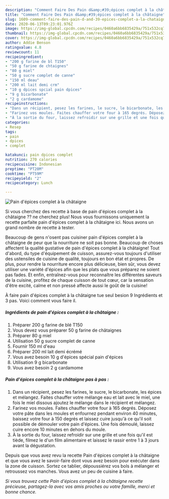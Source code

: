 ```yaml
---
description: "Comment Faire Des Pain d&amp;#39;épices complet à la châtaigne"
title: "Comment Faire Des Pain d&amp;#39;épices complet à la châtaigne"
slug: 1609-comment-faire-des-pain-d-and-39-epices-complet-a-la-chataigne
date: 2020-06-13T09:23:01.976Z
image: https://img-global.cpcdn.com/recipes/0460a6bb6835429a/751x532cq70/pain-depices-complet-a-la-chataigne-photo-principale-de-la-recette.jpg
thumbnail: https://img-global.cpcdn.com/recipes/0460a6bb6835429a/751x532cq70/pain-depices-complet-a-la-chataigne-photo-principale-de-la-recette.jpg
cover: https://img-global.cpcdn.com/recipes/0460a6bb6835429a/751x532cq70/pain-depices-complet-a-la-chataigne-photo-principale-de-la-recette.jpg
author: Addie Benson
ratingvalue: 4.8
reviewcount: 11
recipeingredient:
- "200 g farine de bl T150"
- "50 g farine de chtaignes"
- "80 g miel"
- "50 g sucre complet de canne"
- "150 ml deau"
- "200 ml lait demi crm"
- "10 g dpices spcial pain dpices"
- "9 g bicarbonate"
- "2 g cardamome"
recipeinstructions:
- "Dans un récipient, pesez les farines, le sucre, le bicarbonate, les épices et mélangez. Faites chauffer votre mélange eau et lait avec le miel, une fois le miel dissous ajoutez le mélange dans le récipient et mélangez."
- "Farinez vos moules. Faites chauffer votre four à 165 degrés. Déposez votre pâte dans les moules et enfournez pendant environ 40 minutes, baissez votre four à 150 degrés et laissez cuire jusqu&#39;à ce qu&#39;il soit possible de démouler votre pain d&#39;épices. Une fois démoulé, laissez cuire encore 10 minutes en dehors du moule."
- "À la sortie du four, laissez refroidir sur une grille et une fois qu&#39;il est tiède, filmez le d&#39;un film alimentaire et laissez le rassir entre 1 à 3 jours avant la dégustation."
categories:
- Resep
tags:
- pain
- dpices
- complet

katakunci: pain dpices complet 
nutrition: 270 calories
recipecuisine: Indonesian
preptime: "PT20M"
cooktime: "PT59M"
recipeyield: "2"
recipecategory: Lunch

---
```



![Pain d&#39;épices complet à la châtaigne](https://img-global.cpcdn.com/recipes/0460a6bb6835429a/751x532cq70/pain-depices-complet-a-la-chataigne-photo-principale-de-la-recette.jpg)

Si vous cherchez des recette à base de pain d&#39;épices complet à la châtaigne ?? ne cherchez plus! Nous vous fournissons uniquement la recette parfaite pain d&#39;épices complet à la châtaigne ici. Nous avons un grand nombre de recette à tester.

Beaucoup de gens n'osent pas cuisiner pain d&#39;épices complet à la châtaigne de peur que la nourriture ne soit pas bonne. Beaucoup de choses affectent la qualité gustative de pain d&#39;épices complet à la châtaigne! Tout d'abord, du type d'équipement de cuisson, assurez-vous toujours d'utiliser des ustensiles de cuisine de qualité, toujours en bon état et propres. De plus, pour rendre la nourriture encore plus délicieuse, bien sûr, vous devez utiliser une variété d'épices afin que les plats que vous préparez ne soient pas fades. Et enfin, entraînez-vous pour reconnaître les différentes saveurs de la cuisine, profitez de chaque cuisson de tout cœur, car la sensation d'être excité, calme et non pressé affecte aussi le goût de la cuisine!

<!--inarticleads1-->

À faire pain d&#39;épices complet à la châtaigne tue seul besion 9 Ingrédients et 3 pas. Voici comment vous faire il.

##### Ingrédients de pain d&#39;épices complet à la châtaigne :

1. Préparer 200 g farine de blé T150
1. Vous devez vous préparer 50 g farine de châtaignes
1. Préparer 80 g miel
1. Utilisation 50 g sucre complet de canne
1. Fournir 150 ml d&#39;eau
1. Préparer 200 ml lait demi écrémé
1. Vous avez besoin 10 g d&#39;épices spécial pain d&#39;épices
1. Utilisation 9 g bicarbonate
1. Vous avez besoin 2 g cardamome




<!--inarticleads2-->

##### Pain d&#39;épices complet à la châtaigne pas à pas :

1. Dans un récipient, pesez les farines, le sucre, le bicarbonate, les épices et mélangez. Faites chauffer votre mélange eau et lait avec le miel, une fois le miel dissous ajoutez le mélange dans le récipient et mélangez.
1. Farinez vos moules. Faites chauffer votre four à 165 degrés. Déposez votre pâte dans les moules et enfournez pendant environ 40 minutes, baissez votre four à 150 degrés et laissez cuire jusqu&#39;à ce qu&#39;il soit possible de démouler votre pain d&#39;épices. Une fois démoulé, laissez cuire encore 10 minutes en dehors du moule.
1. À la sortie du four, laissez refroidir sur une grille et une fois qu&#39;il est tiède, filmez le d&#39;un film alimentaire et laissez le rassir entre 1 à 3 jours avant la dégustation.




<!--inarticleads1-->

<p>
Depuis que vous avez revu la recette Pain d&#39;épices complet à la châtaigne et que vous avez le savoir-faire dont vous avez besoin pour exécuter dans la zone de cuisson. Sortez ce tablier, dépoussiérez vos bols à mélanger et retroussez vos manches. Vous avez un peu de cuisine à faire.
</p>

<p>
<i>Si vous trouvez cette Pain d&#39;épices complet à la châtaigne recette précieuse, partagez-la avec vos amis proches ou votre famille, merci et bonne chance.</i>
</p>
